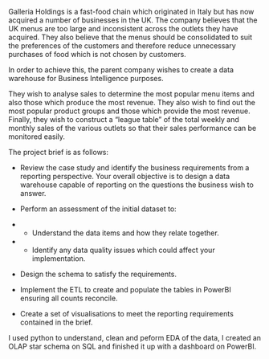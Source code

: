 Galleria Holdings is a fast-food chain which originated in Italy but has now acquired a number of businesses in the UK. The company believes that the UK menus are too large and inconsistent across the outlets they have acquired. They also believe that the menus should be consolidated to suit the preferences of the customers and therefore reduce unnecessary purchases of food which is not chosen by customers. 

In order to achieve this, the parent company wishes to create a data warehouse for Business Intelligence purposes.

They wish to analyse sales to determine the most popular menu items and also those which produce the most revenue. They also wish to find out the most popular product groups and those which provide the most revenue. Finally, they wish to construct a “league table” of the total weekly and monthly sales of the various outlets so that their sales performance can be monitored easily.

The project brief is as follows:

-	Review the case study and identify the business requirements from a reporting perspective. Your overall objective is to design a data warehouse capable of reporting on the questions the business wish to answer.

-	Perform an assessment of the initial dataset to:

 - - Understand the data items and how they relate together.
 - - Identify any data quality issues which could affect your implementation.

-	Design the schema to satisfy the requirements.

- Implement the ETL to create and populate the tables in PowerBI ensuring all counts reconcile.

-	Create a set of visualisations to meet the reporting requirements contained in the brief.


I used python to understand, clean and peform EDA of the data, I created an OLAP star schema on SQL and finished it up with a dashboard on PowerBI.
